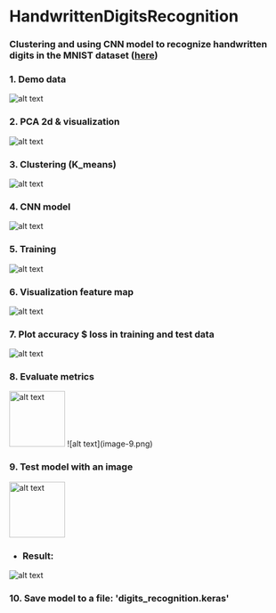 # HandwrittenDigitsRecognition

### Clustering and using CNN model to recognize handwritten digits in the MNIST dataset ([here](http://yann.lecun.com/exdb/mnist/))

### 1. Demo data

![alt text](image-2.png)

### 2. PCA 2d & visualization

![alt text](image-3.png)

### 3. Clustering (K_means)

![alt text](image-4.png)

### 4. CNN model

![alt text](image-5.png)
### 5. Training

![alt text](image-6.png)

### 6. Visualization feature map

![alt text](image-7.png)

### 7. Plot accuracy $ loss in training and test data

![alt text](image-8.png)

### 8. Evaluate metrics

<img src="image-10.png" alt="alt text" width="100"/>
![alt text](image-9.png)

### 9. Test model with an image 

<img src="image-10.png" alt="alt text" width="100"/>

- ### Result: 

![alt text](image-11.png)

### 10. Save model to a file: 'digits_recognition.keras'

